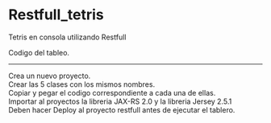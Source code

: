 # Restfull_tetris
Tetris en consola utilizando Restfull

Codigo del tableo.

**************************************************

Crea un nuevo proyecto.<br>
Crear las 5 clases con los mismos nombres.<br>
Copiar y pegar el codigo correspondiente a cada una de ellas.<br>
Importar al proyectos la libreria JAX-RS 2.0 y la libreria Jersey 2.5.1<br>
Deben hacer Deploy al proyecto restfull antes de ejecutar el tablero.<br>
